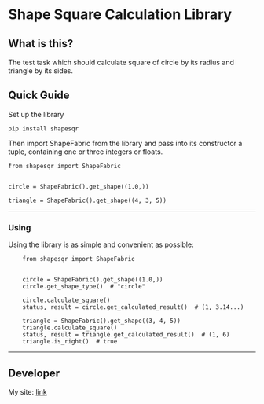 # Shape Square Calculation Library #

## What is this? ##
The test task which should calculate square of circle by its radius and triangle by its sides.

## Quick Guide ##
Set up the library

```
pip install shapesqr
```

Then import ShapeFabric from the library and pass into its constructor a tuple, containing one or three integers or floats.

```
from shapesqr import ShapeFabric


circle = ShapeFabric().get_shape((1.0,))

triangle = ShapeFabric().get_shape((4, 3, 5))
```


----------


### Using ###


Using the library is as simple and convenient as possible:

```
    from shapesqr import ShapeFabric


    circle = ShapeFabric().get_shape((1.0,))
    circle.get_shape_type()  # "circle"
    
    circle.calculate_square()
    status, result = circle.get_calculated_result()  # (1, 3.14...)

    triangle = ShapeFabric().get_shape((3, 4, 5))
    triangle.calculate_square()
    status, result = triangle.get_calculated_result()  # (1, 6)
    triangle.is_right()  # true
```


----------


## Developer ##
My site: [link](https://github.com/DmitriyReztsov) 